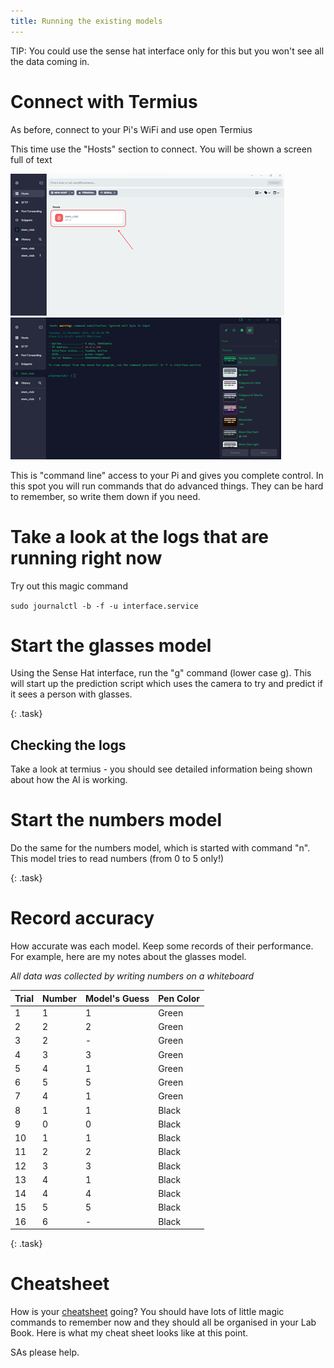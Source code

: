 ```yaml
---
title: Running the existing models
---
```


TIP: You could use the sense hat interface only for this but you won't see all the data coming in.

# Connect with Termius

As before, connect to your Pi's WiFi and use open Termius

This time use the "Hosts" section to connect.  You will be shown a screen full of text

![Termius Hosts Section option](/stem_club/imgs/TermiusHostsSection.png) 
![Termius Hosts Section Command Window](/stem_club/imgs/TermiusHostsSection2.png)

This is "command line" access to your Pi and gives you complete control.  In this spot you will run commands that do advanced things.  They can be hard to remember, so write them down if you need.

# Take a look at the logs that are running right now

Try out this magic command

`sudo journalctl -b -f -u interface.service`

# Start the glasses model

Using the Sense Hat interface, run the "g" command (lower case g).  This will start up the prediction script which uses the camera to try and predict if it sees a person with glasses.

{: .task}
## Checking the logs
Take a look at termius - you should see detailed information being shown about how the AI is working.

# Start the numbers model

Do the same for the numbers model, which is started with command "n".  This model tries to read numbers (from 0 to 5 only!)


{: .task}
# Record accuracy
How accurate was each model.  Keep some records of their performance.  For example, here are my notes about the glasses model.

*All data was collected by writing numbers on a whiteboard*

|Trial | Number | Model's Guess | Pen Color |
|------|--------|---------------|-----------|
|1     | 1      | 1             | Green     |
|2     | 2      | 2             | Green     |
|3     | 2      | -             | Green     |
|4     | 3      | 3             | Green     |
|5     | 4      | 1             | Green     |
|6     | 5      | 5             | Green     |
|7     | 4      | 1             | Green     |
|8     | 1      | 1             | Black     |
|9     | 0      | 0             | Black     |
|10    | 1      | 1             | Black     |
|11    | 2      | 2             | Black     |
|12    | 3      | 3             | Black     |
|13    | 4      | 1             | Black     |
|14    | 4      | 4             | Black     |
|15    | 5      | 5             | Black     |
|16    | 6      | -             | Black     |

{: .task}
# Cheatsheet
How is your [cheatsheet](/lab_book/lab_book.md#what-is-a-cheat-sheet) going?  You should have lots of little magic commands to remember now and they should all be organised in your Lab Book.  Here is what my cheat sheet looks like at this point.

SAs please help.
